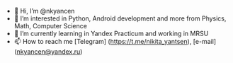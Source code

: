 - 👋 Hi, I’m @nkyancen
- 👀 I’m interested in Python, Android development and more from Physics, Math, Computer Science
- 🌱 I’m currently learning in Yandex Practicum and working in MRSU
- 📫 How to reach me [Telegram] (https://t.me/nikita_yantsen), [e-mail] (nkyancen@yandex.ru)
<!---
nkyancen/nkyancen is a ✨ special ✨ repository because its `README.md` (this file) appears on your GitHub profile.
You can click the Preview link to take a look at your changes.
--->
